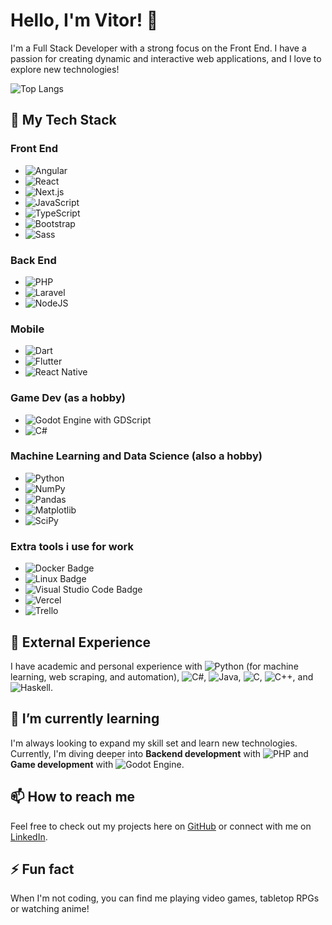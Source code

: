 # Hello, I'm Vitor! 👋
I'm a Full Stack Developer with a strong focus on the Front End. I have a passion for creating dynamic and interactive web applications, and I love to explore new technologies!

![Top Langs](https://github-readme-stats.vercel.app/api/top-langs/?username=Vitor-Tx&layout=compact&hide=html,php,tsql,jupyter+notebook,scss,assembly,Hack,CSS,Ruby,DockerFile)

## 🔭 My Tech Stack
### Front End
- ![Angular](https://img.shields.io/badge/-Angular-DD0031?style=flat&logo=angular&logoColor=white)
- ![React](https://img.shields.io/badge/-React-61DAFB?style=flat&logo=react&logoColor=white)
- ![Next.js](https://img.shields.io/badge/-Next.js-000000?style=flat&logo=next.js&logoColor=white)
- ![JavaScript](https://img.shields.io/badge/-JavaScript-F7DF1E?style=flat&logo=javascript&logoColor=black)
- ![TypeScript](https://img.shields.io/badge/-TypeScript-3178C6?style=flat&logo=typescript&logoColor=white)
- ![Bootstrap](https://img.shields.io/badge/-Bootstrap-7952B3?style=flat&logo=bootstrap&logoColor=white)
- ![Sass](https://img.shields.io/badge/-Sass-CC6699?style=flat&logo=sass&logoColor=white)
### Back End
- ![PHP](https://img.shields.io/badge/-PHP-777BB4?style=flat&logo=php&logoColor=white)
- ![Laravel](https://img.shields.io/badge/-Laravel-FF2D20?style=flat&logo=laravel&logoColor=white)
-    ![NodeJS](https://img.shields.io/badge/Node%20js-339933?style=flat&logo=nodedotjs&logoColor=white)
### Mobile
- ![Dart](https://img.shields.io/badge/-Dart-0175C2?style=flat&logo=dart&logoColor=white)
- ![Flutter](https://img.shields.io/badge/-Flutter-02569B?style=flat&logo=flutter&logoColor=white)
- ![React Native](https://img.shields.io/badge/react_native-%2320232a.svg?style=flat&logo=react&logoColor=%2361DAFB)
### Game Dev (as a hobby)
- ![Godot Engine](https://img.shields.io/badge/GODOT-%23FFFFFF.svg?style=flat&logo=godot-engine) with GDScript
- ![C#](https://img.shields.io/badge/c%23-%23239120.svg?style=flat&logo=csharp&logoColor=white)
### Machine Learning and Data Science (also a hobby)
- ![Python](https://img.shields.io/badge/Python-3776AB.svg?style=flat&logo=Python&logoColor=white)
- ![NumPy](https://img.shields.io/badge/numpy-%23013243.svg?style=flat&logo=numpy&logoColor=white)
- ![Pandas](https://img.shields.io/badge/pandas-%23150458.svg?style=flat&logo=pandas&logoColor=white)
- ![Matplotlib](https://img.shields.io/badge/Matplotlib-%23ffffff.svg?style=flat&logo=Matplotlib&logoColor=black)
- ![SciPy](https://img.shields.io/badge/SciPy-%230C55A5.svg?style=for-the-badge&logo=scipy&logoColor=%white)

### Extra tools i use for work
- ![Docker Badge](https://img.shields.io/badge/Docker-2496ED?logo=docker&logoColor=fff&style=flat)
- ![Linux Badge](https://img.shields.io/badge/Linux-FCC624?logo=linux&logoColor=000&style=flat)
- ![Visual Studio Code Badge](https://img.shields.io/badge/Visual%20Studio%20Code-007ACC?logo=visualstudiocode&logoColor=fff&style=flat)
- ![Vercel](https://img.shields.io/badge/vercel-%23000000.svg?style=flat&logo=vercel&logoColor=white)
- ![Trello](https://img.shields.io/badge/Trello-%23026AA7.svg?style=flat&logo=Trello&logoColor=white)


## 💼 External Experience
I have academic and personal experience with ![Python](https://img.shields.io/badge/Python-3776AB.svg?style=flat&logo=Python&logoColor=white) (for machine learning, web scraping, and automation), ![C#](https://img.shields.io/badge/c%23-%23239120.svg?style=flat&logo=csharp&logoColor=white), ![Java](https://img.shields.io/badge/java-%23ED8B00.svg?style=flat&logo=openjdk&logoColor=white), ![C](https://img.shields.io/badge/C-A8B9CC?logo=c&logoColor=fff&style=flat), ![C++](https://img.shields.io/badge/c++-%2300599C.svg?style=flat&logo=c%2B%2B&logoColor=white), and ![Haskell](https://img.shields.io/badge/Haskell-5e5086?style=flat&logo=haskell&logoColor=white).
## 🌱 I’m currently learning
I'm always looking to expand my skill set and learn new technologies. Currently, I'm diving deeper into **Backend development** with ![PHP](https://img.shields.io/badge/-PHP-777BB4?style=flat&logo=php&logoColor=white) and **Game development** with ![Godot Engine](https://img.shields.io/badge/GODOT-%23FFFFFF.svg?style=flat&logo=godot-engine).

## 📫 How to reach me
Feel free to check out my projects here on [GitHub](https://github.com/Vitor-Tx) or connect with me on [LinkedIn](https://www.linkedin.com/in/vitor-teixeira-eof/).
## ⚡ Fun fact
When I'm not coding, you can find me playing video games, tabletop RPGs or watching anime!
